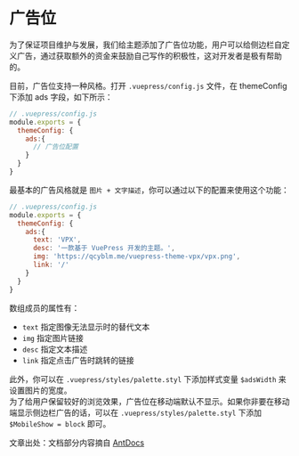 # 广告位

为了保证项目维护与发展，我们给主题添加了广告位功能，用户可以给侧边栏自定义广告，通过获取额外的资金来鼓励自己写作的积极性，这对开发者是极有帮助的。

目前，广告位支持一种风格。打开 `.vuepress/config.js` 文件，在 themeConfig 下添加 ads 字段，如下所示：

``` js
// .vuepress/config.js
module.exports = {
  themeConfig: {
    ads:{
      // 广告位配置
    }
  }
}
```

最基本的广告风格就是 `图片 + 文字描述`，你可以通过以下的配置来使用这个功能：

``` js
// .vuepress/config.js
module.exports = {
  themeConfig: {
    ads:{
      text: 'VPX',
      desc: '一款基于 VuePress 开发的主题。',
      img: 'https://qcyblm.me/vuepress-theme-vpx/vpx.png',
      link: '/'
    }
  }
}
```

数组成员的属性有：

- `text` 指定图像无法显示时的替代文本
- `img` 指定图片链接
- `desc` 指定文本描述
- `link` 指定点击广告时跳转的链接

此外，你可以在 `.vuepress/styles/palette.styl` 下添加样式变量 `$adsWidth` 来设置图片的宽度。  
为了给用户保留较好的浏览效果，广告位在移动端默认不显示。如果你非要在移动端显示侧边栏广告的话，可以在 `.vuepress/styles/palette.styl` 下添加 `$MobileShow = block` 即可。

文章出处：文档部分内容摘自 [AntDocs](https://antdocs.seeyoz.cn/guide/extend-config.html)
